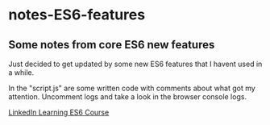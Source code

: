 # notes-ES6-features

## Some notes from core ES6 new features

Just decided to get updated by some new ES6 features that I havent used in a while.

In the "script.js" are some written code with comments about what got my attention. Uncomment logs and take a look in the browser console logs. 

[LinkedIn Learning ES6 Course](https://www.linkedin.com/learning/learning-ecmascript-6-plus-es6-plus/using-modern-javascript-today?autoplay=true)
